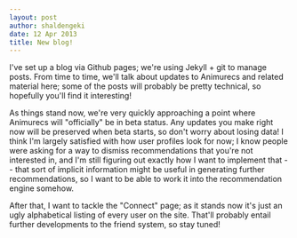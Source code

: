 ```yaml
---
layout: post
author: shaldengeki
date: 12 Apr 2013
title: New blog!
---
```


I've set up a blog via Github pages; we're using Jekyll + git to manage posts. From time to time, we'll talk about updates to Animurecs and related material here; some of the posts will probably be pretty technical, so hopefully you'll find it interesting!

As things stand now, we're very quickly approaching a point where Animurecs will "officially" be in beta status. Any updates you make right now will be preserved when beta starts, so don't worry about losing data! I think I'm largely satisfied with how user profiles look for now; I know people were asking for a way to dismiss recommendations that you're not interested in, and I'm still figuring out exactly how I want to implement that -- that sort of implicit information might be useful in generating further recommendations, so I want to be able to work it into the recommendation engine somehow. 

After that, I want to tackle the "Connect" page; as it stands now it's just an ugly alphabetical listing of every user on the site. That'll probably entail further developments to the friend system, so stay tuned!